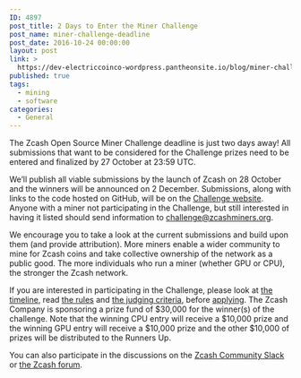 ```yaml
---
ID: 4897
post_title: 2 Days to Enter the Miner Challenge
post_name: miner-challenge-deadline
post_date: 2016-10-24 00:00:00
layout: post
link: >
  https://dev-electriccoinco-wordpress.pantheonsite.io/blog/miner-challenge-deadline/
published: true
tags:
  - mining
  - software
categories:
  - General
---
```

<p>The Zcash Open Source Miner Challenge deadline is just two days away! All submissions that want to be considered for the Challenge prizes need to be entered and finalized by 27 October at 23:59 UTC.</p>
<p>We’ll publish all viable submissions by the launch of Zcash on 28 October and the winners will be announced on 2 December. Submissions, along with links to the code hosted on GitHub, will be on the <a class="reference external" href="https://zcashminers.org/submissions">Challenge website</a>. Anyone with a miner not participating in the Challenge, but still interested in having it listed should send information to <a class="reference external" href="mailto:challenge@zcashminers.org">challenge@zcashminers.org</a>.</p>
<p>We encourage you to take a look at the current submissions and build upon them (and provide attribution). More miners enable a wider community to mine for Zcash coins and take collective ownership of the network as a public good. The more individuals who run a miner (whether GPU or CPU), the stronger the Zcash network.</p>
<p>If you are interested in participating in the Challenge, please look at <a class="reference external" href="https://zcashminers.org/timeline">the timeline</a>, read <a class="reference external" href="https://zcashminers.org/rules">the rules</a> and <a class="reference external" href="https://zcashminers.org/judging">the judging criteria</a>, before <a class="reference external" href="https://zcashminers.org/apply">applying</a>. The Zcash Company is sponsoring a prize fund of $30,000 for the winner(s) of the challenge. Note that the winning CPU entry will receive a $10,000 prize and the winning GPU entry will receive a $10,000 prize and the other $10,000 of prizes will be distributed to the Runners Up.</p>
<p>You can also participate in the discussions on the <a class="reference external" href="https://inviteme.z.cash/">Zcash Community Slack</a> or <a class="reference external" href="https://forum.z.cash/">the Zcash forum</a>.</p>
